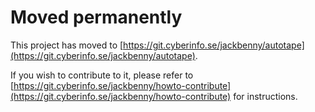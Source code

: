 # Moved permanently

This project has moved to [https://git.cyberinfo.se/jackbenny/autotape](https://git.cyberinfo.se/jackbenny/autotape).

If you wish to contribute to it, please refer to [https://git.cyberinfo.se/jackbenny/howto-contribute](https://git.cyberinfo.se/jackbenny/howto-contribute) for instructions.

